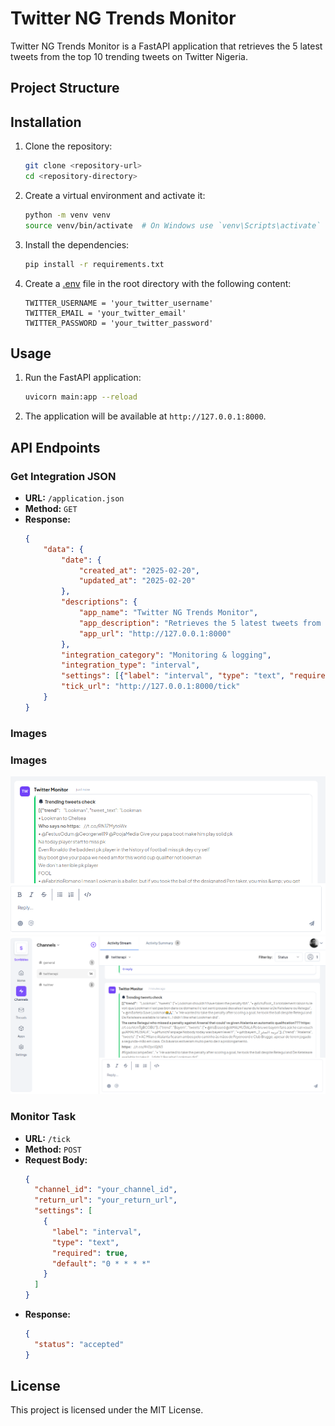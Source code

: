 # Twitter NG Trends Monitor

Twitter NG Trends Monitor is a FastAPI application that retrieves the 5 latest tweets from the top 10 trending tweets on Twitter Nigeria.

## Project Structure

## Installation

1. Clone the repository:

   ```sh
   git clone <repository-url>
   cd <repository-directory>
   ```

2. Create a virtual environment and activate it:

   ```sh
   python -m venv venv
   source venv/bin/activate  # On Windows use `venv\Scripts\activate`
   ```

3. Install the dependencies:

   ```sh
   pip install -r requirements.txt
   ```

4. Create a [.env](http://_vscodecontentref_/7) file in the root directory with the following content:
   ```env
   TWITTER_USERNAME = 'your_twitter_username'
   TWITTER_EMAIL = 'your_twitter_email'
   TWITTER_PASSWORD = 'your_twitter_password'
   ```

## Usage

1. Run the FastAPI application:

   ```sh
   uvicorn main:app --reload
   ```

2. The application will be available at `http://127.0.0.1:8000`.

## API Endpoints

### Get Integration JSON

- **URL:** `/application.json`
- **Method:** `GET`
- **Response:**
  ```json
  {
      "data": {
          "date": {
              "created_at": "2025-02-20",
              "updated_at": "2025-02-20"
          },
          "descriptions": {
              "app_name": "Twitter NG Trends Monitor",
              "app_description": "Retrieves the 5 latest tweets from the top 10 trending tweets on Twitter Ng",
              "app_url": "http://127.0.0.1:8000"
          },
          "integration_category": "Monitoring & logging",
          "integration_type": "interval",
          "settings": [{"label": "interval", "type": "text", "required": True, "default": "0 * * * *"}],
          "tick_url": "http://127.0.0.1:8000/tick"
      }
  }
  ```

### Images

### Images

![Channel integration 1](images/250219_00h25m39s_screenshot.png)
![Channel integration 2](images/250219_00h27m10s_screenshot.png)

### Monitor Task

- **URL:** `/tick`
- **Method:** `POST`
- **Request Body:**
  ```json
  {
    "channel_id": "your_channel_id",
    "return_url": "your_return_url",
    "settings": [
      {
        "label": "interval",
        "type": "text",
        "required": true,
        "default": "0 * * * *"
      }
    ]
  }
  ```
- **Response:**
  ```json
  {
    "status": "accepted"
  }
  ```

## License

This project is licensed under the MIT License.
